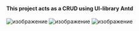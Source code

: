 #### This project acts as a CRUD using UI-library Antd

![изображение](https://user-images.githubusercontent.com/24912294/146669666-72c04269-aa6c-4d2a-8b9c-f7e291633c70.png)
![изображение](https://user-images.githubusercontent.com/24912294/146669671-2746a5a8-8c57-465c-ae7f-b9743adc4b8d.png)
![изображение](https://user-images.githubusercontent.com/24912294/146669679-2a03947c-93a4-46b3-9f01-f1ba8fd57f7e.png)
